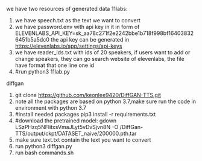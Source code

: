 we have two resources of generated data
11labs:
1. we have speech.txt as the text we want to convert
2. we have password.env with api key in it in form of ELEVENLABS_API_KEY=sk_aa78c271f2e2242bbe1b718f998bf164038326451b5a5dc0
the api key can be generated in https://elevenlabs.io/app/settings/api-keys
3. we have reader_ids.txt with ids of 20 speakers, if users want to add or change speakers, they can go search website of elevenlabs, the file have format that one line one id
4. #run 
   python3 11lab.py

diffgan
1. git clone https://github.com/keonlee9420/DiffGAN-TTS.git
2. note all the packages are based on python 3.7,make sure run the code in environment with python 3.7
3. #install needed packages
   pip3 install -r requirements.txt
4. #download the pretrained model:
   gdown LSzPHzq5NFlitxsVmaJLyt5vDvSjvn8N -O /DiffGan-TTS/output/ckpt/DATASET_naive/200000.pth.tar
5. make sure text.txt contain the text you want to convert
6. run
   python3 diffgan.py
7. run
   bash commands.sh

